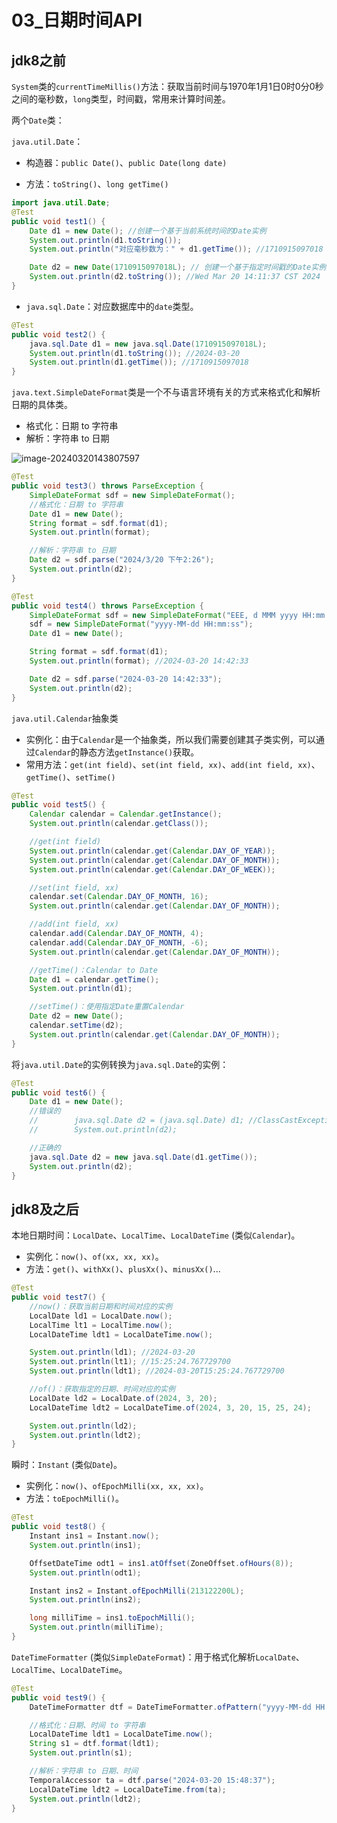 # 03_日期时间API

## jdk8之前

`System`类的`currentTimeMillis()`方法：获取当前时间与1970年1月1日0时0分0秒之间的毫秒数，`long`类型，时间戳，常用来计算时间差。

两个`Date`类：

`java.util.Date`：

- 构造器：`public Date()`、`public Date(long date)`

- 方法：`toString()`、`long getTime()`

```java
import java.util.Date;
@Test
public void test1() {
    Date d1 = new Date(); //创建一个基于当前系统时间的Date实例
    System.out.println(d1.toString());
    System.out.println("对应毫秒数为：" + d1.getTime()); //1710915097018

    Date d2 = new Date(1710915097018L); // 创建一个基于指定时间戳的Date实例
    System.out.println(d2.toString()); //Wed Mar 20 14:11:37 CST 2024
}
```

- `java.sql.Date`：对应数据库中的`date`类型。

```java
@Test
public void test2() {
    java.sql.Date d1 = new java.sql.Date(1710915097018L);
    System.out.println(d1.toString()); //2024-03-20
    System.out.println(d1.getTime()); //1710915097018
}
```

`java.text.SimpleDateFormat`类是一个不与语言环境有关的方式来格式化和解析日期的具体类。

- 格式化：日期 to 字符串
- 解析：字符串 to 日期

![image-20240320143807597](https://cdn.jsdelivr.net/gh/ZL85/ImageBed@main/202403201444303.png)

```java
@Test
public void test3() throws ParseException {
    SimpleDateFormat sdf = new SimpleDateFormat();
    //格式化：日期 to 字符串
    Date d1 = new Date();
    String format = sdf.format(d1);
    System.out.println(format);

    //解析：字符串 to 日期
    Date d2 = sdf.parse("2024/3/20 下午2:26");
    System.out.println(d2);
}

@Test
public void test4() throws ParseException {
    SimpleDateFormat sdf = new SimpleDateFormat("EEE, d MMM yyyy HH:mm:ss Z");
    sdf = new SimpleDateFormat("yyyy-MM-dd HH:mm:ss");
    Date d1 = new Date();

    String format = sdf.format(d1);
    System.out.println(format); //2024-03-20 14:42:33

    Date d2 = sdf.parse("2024-03-20 14:42:33");
    System.out.println(d2);
}
```

`java.util.Calendar`抽象类

- 实例化：由于`Calendar`是一个抽象类，所以我们需要创建其子类实例，可以通过`Calendar`的静态方法`getInstance()`获取。
- 常用方法：`get(int field)`、`set(int field, xx)`、`add(int field, xx)`、`getTime()`、`setTime()`

```java
@Test
public void test5() {
    Calendar calendar = Calendar.getInstance();
    System.out.println(calendar.getClass());

    //get(int field)
    System.out.println(calendar.get(Calendar.DAY_OF_YEAR));
    System.out.println(calendar.get(Calendar.DAY_OF_MONTH));
    System.out.println(calendar.get(Calendar.DAY_OF_WEEK));

    //set(int field, xx)
    calendar.set(Calendar.DAY_OF_MONTH, 16);
    System.out.println(calendar.get(Calendar.DAY_OF_MONTH));

    //add(int field, xx)
    calendar.add(Calendar.DAY_OF_MONTH, 4);
    calendar.add(Calendar.DAY_OF_MONTH, -6);
    System.out.println(calendar.get(Calendar.DAY_OF_MONTH));

    //getTime()：Calendar to Date
    Date d1 = calendar.getTime();
    System.out.println(d1);

    //setTime()：使用指定Date重置Calendar
    Date d2 = new Date();
    calendar.setTime(d2);
    System.out.println(calendar.get(Calendar.DAY_OF_MONTH));
}
```

将`java.util.Date`的实例转换为`java.sql.Date`的实例：

```java
@Test
public void test6() {
    Date d1 = new Date();
    //错误的
    //        java.sql.Date d2 = (java.sql.Date) d1; //ClassCastException
    //        System.out.println(d2);

    //正确的
    java.sql.Date d2 = new java.sql.Date(d1.getTime());
    System.out.println(d2);
}
```

## jdk8及之后

本地日期时间：`LocalDate`、`LocalTime`、`LocalDateTime` (类似`Calendar`)。

- 实例化：`now()`、`of(xx, xx, xx)`。
- 方法：`get()`、`withXx()`、`plusXx()`、`minusXx()`...

```java
@Test
public void test7() {
    //now()：获取当前日期和时间对应的实例
    LocalDate ld1 = LocalDate.now();
    LocalTime lt1 = LocalTime.now();
    LocalDateTime ldt1 = LocalDateTime.now();

    System.out.println(ld1); //2024-03-20
    System.out.println(lt1); //15:25:24.767729700
    System.out.println(ldt1); //2024-03-20T15:25:24.767729700

    //of()：获取指定的日期、时间对应的实例
    LocalDate ld2 = LocalDate.of(2024, 3, 20);
    LocalDateTime ldt2 = LocalDateTime.of(2024, 3, 20, 15, 25, 24);

    System.out.println(ld2);
    System.out.println(ldt2);
}
```

瞬时：`Instant` (类似`Date`)。

- 实例化：`now()`、`ofEpochMilli(xx, xx, xx)`。
- 方法：`toEpochMilli()`。

```java
@Test
public void test8() {
    Instant ins1 = Instant.now();
    System.out.println(ins1);

    OffsetDateTime odt1 = ins1.atOffset(ZoneOffset.ofHours(8));
    System.out.println(odt1);

    Instant ins2 = Instant.ofEpochMilli(213122200L);
    System.out.println(ins2);

    long milliTime = ins1.toEpochMilli();
    System.out.println(milliTime);
}
```

`DateTimeFormatter` (类似`SimpleDateFormat`)：用于格式化解析`LocalDate`、`LocalTime`、`LocalDateTime`。

```java
@Test
public void test9() {
    DateTimeFormatter dtf = DateTimeFormatter.ofPattern("yyyy-MM-dd HH:mm:ss");

    //格式化：日期、时间 to 字符串
    LocalDateTime ldt1 = LocalDateTime.now();
    String s1 = dtf.format(ldt1);
    System.out.println(s1);

    //解析：字符串 to 日期、时间
    TemporalAccessor ta = dtf.parse("2024-03-20 15:48:37");
    LocalDateTime ldt2 = LocalDateTime.from(ta);
    System.out.println(ldt2);
}
```

